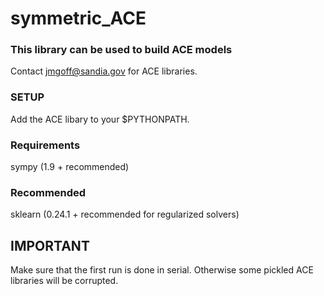 # symmetric_ACE

### This library can be used to build ACE models

Contact jmgoff@sandia.gov for ACE libraries.

### SETUP

Add the ACE libary to your $PYTHONPATH. 

### Requirements
sympy (1.9 + recommended)

### Recommended
sklearn (0.24.1 + recommended for regularized solvers)

## IMPORTANT
Make sure that the first run is done in serial. Otherwise some pickled ACE libraries
will be corrupted.
